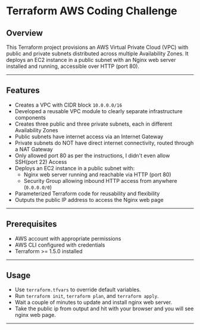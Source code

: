 # Terraform AWS Coding Challenge

## Overview

This Terraform project provisions an AWS Virtual Private Cloud (VPC) with public and private subnets distributed across multiple Availability Zones. It deploys an EC2 instance in a public subnet with an Nginx web server installed and running, accessible over HTTP (port 80).

---

## Features

- Creates a VPC with CIDR block `10.0.0.0/16`
- Developed a reusable VPC module to clearly separate infrastructure components
- Creates three public and three private subnets, each in different Availability Zones
- Public subnets have internet access via an Internet Gateway
- Private subnets do NOT have direct internet connectivity, routed through a NAT Gateway
- Only allowed port 80 as per the instructions, I didn't even allow SSH(port 22) Access
- Deploys an EC2 instance in a public subnet with:
  - Nginx web server running and reachable via HTTP (port 80)
  - Security Group allowing inbound HTTP access from anywhere (`0.0.0.0/0`)
- Parameterized Terraform code for reusability and flexibility
- Outputs the public IP address to access the Nginx web page

---

## Prerequisites

- AWS account with appropriate permissions
- AWS CLI configured with credentials
- Terraform >= 1.5.0 installed

---

## Usage

- Use `terraform.tfvars` to override default variables.
- Run `terraform init`, `terraform plan`, and `terraform apply`.
- Wait a couple of minutes to update and install nginx web server.
- Take the public ip from output and hit with your browser and you will see nginx web page.

---